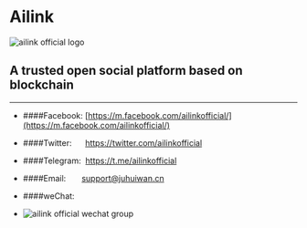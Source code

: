 # Ailink
![ailink official logo](http://www.ailink.in/images/logo/logo.png)

## A trusted open social platform based on blockchain
---

* ####Facebook:&nbsp;[https://m.facebook.com/ailinkofficial/](https://m.facebook.com/ailinkofficial/)
* ####Twitter:&nbsp;&nbsp;&nbsp;&nbsp;&nbsp;&nbsp;https://twitter.com/ailinkofficial
* ####Telegram:&nbsp;&nbsp;https://t.me/ailinkofficial 
* ####Email:&nbsp;&nbsp;&nbsp;&nbsp;&nbsp;&nbsp;&nbsp;[support@juhuiwan.cn](support@juhuiwan.cn)


* ####weChat:

* ![ailink official wechat group](http://www.ailink.in/images/officialservice.jpg)

